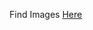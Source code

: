 Find Images [Here]([url](https://drive.google.com/drive/folders/19L6tRee9WRWCqu88I4xo8OT5sGEi-AOE?usp=drive_link))
